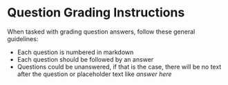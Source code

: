 # Question Grading Instructions

When tasked with grading question answers, follow these general guidelines:

- Each question is numbered in markdown
- Each question should be followed by an answer
- Questions could be unanswered, if that is the case, there will be no text after the question or placeholder text like _answer here_

